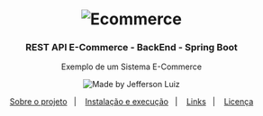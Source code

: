 <h1 align="center">
    <img alt="Ecommerce" src="https://github.com/JeffersonLuizCruz/financial/blob/main/src/main/resources/tamplates/ecommerce.png" />
</h1>

<h3 align="center">
  REST API E-Commerce - BackEnd - Spring Boot
</h3>

<p align="center">Exemplo de um Sistema E-Commerce</p>

<div align="center">
<img alt="Made by Jefferson Luiz"[![Linkedin Badge](https://img.shields.io/badge/-Linkedin-blue?style=flat-square&logo=Linkedin&logoColor=white&link=https://www.linkedin.com/in/jefferson-luiz-cruz-0aa13a59/)](https://www.linkedin.com/in/jefferson-luiz-cruz-0aa13a59/) >
</div>

<p align="center">
  <a href="#-sobre">Sobre o projeto</a>&nbsp;&nbsp;&nbsp;|&nbsp;&nbsp;&nbsp;
  <a href="#-instalacao">Instalação e execução</a>&nbsp;&nbsp;&nbsp;|&nbsp;&nbsp;&nbsp;
  <a href="#-links">Links</a>&nbsp;&nbsp;&nbsp;|&nbsp;&nbsp;&nbsp;
  <a href="#-licenca">Licença</a>
</p>
